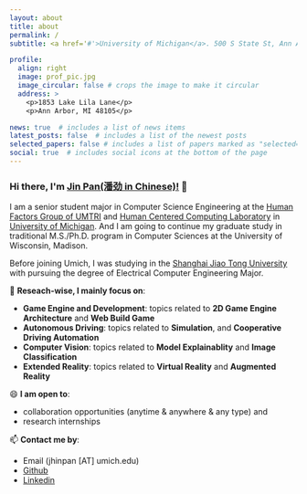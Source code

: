 ```yaml
---
layout: about
title: about
permalink: /
subtitle: <a href='#'>University of Michigan</a>. 500 S State St, Ann Arbor, MI 48109.

profile:
  align: right
  image: prof_pic.jpg
  image_circular: false # crops the image to make it circular
  address: >
    <p>1853 Lake Lila Lane</p>
    <p>Ann Arbor, MI 48105</p>

news: true  # includes a list of news items
latest_posts: false  # includes a list of the newest posts
selected_papers: false # includes a list of papers marked as "selected={true}"
social: true  # includes social icons at the bottom of the page
---
```


### Hi there, I'm [Jin Pan(潘劲 in Chinese)!](https://jhinpan.github.io/) 👋

I am a senior student major in Computer Science Engineering at the [Human Factors Group of UMTRI](https://www.linkedin.com/company/university-of-michigan-transportation-research-institute/) and [Human Centered Computing Laboratory](https://hcc.engin.umich.edu/) in [University of Michigan](https://www.umich.edu/). And I am going to continue my graduate study in traditional M.S./Ph.D. program in Computer Sciences at the University of Wisconsin, Madison.

Before joining Umich, I was studying in the [Shanghai Jiao Tong University](https://en.sjtu.edu.cn/) with pursuing the degree of Electrical Computer Engineering Major.


🔭 **Reseach-wise, I mainly focus on**:
- **Game Engine and Development**: topics related to **2D Game Engine Architecture** and **Web Build Game**
- **Autonomous Driving**: topics related to **Simulation**, and **Cooperative Driving Automation**
- **Computer Vision**: topics related to **Model Explainablity** and **Image Classification**
- **Extended Reality**: topics related to **Virtual Reality** and **Augmented Reality**

😄 **I am open to**:
- collaboration opportunities (anytime & anywhere & any type) and
- research internships

📫 **Contact me by**:
- Email (jhinpan [AT] umich.edu)
- [Github](https://github.com/jhinpan/)
- [Linkedin](https://www.linkedin.com/in/jin-pan-246a04253/)
